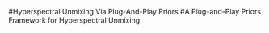 #Hyperspectral Unmixing Via Plug-And-Play Priors
#A Plug-and-Play Priors Framework for Hyperspectral Unmixing
